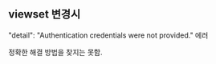 ## viewset 변경시

"detail": "Authentication credentials were not provided." 에러

정확한 해결 방법을 찾지는 못함.



